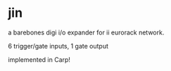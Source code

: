 # jin

a barebones digi i/o expander for ii eurorack network.

6 trigger/gate inputs, 1 gate output

implemented in Carp!
